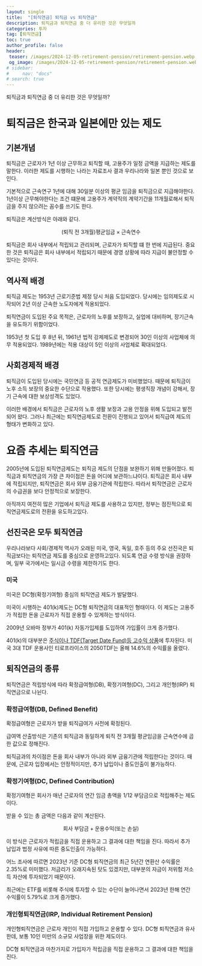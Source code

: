 ```yaml
---
layout: single
title:  "[퇴직연금] 퇴직금 vs 퇴직연금"
description: 퇴직금과 퇴직연금 중 더 유리한 것은 무엇일까
categories: 투자
tag: [퇴직연금]
toc: true
author_profile: false
header:
 teaser: /images/2024-12-05-retirement-pension/retirement-pension.webp
 og_image: /images/2024-12-05-retirement-pension/retirement-pension.webp
# sidebar:
#     nav: "docs"
# search: true
---
```


퇴직금과 퇴직연금 중 더 유리한 것은 무엇일까?

# 퇴직금은 한국과 일본에만 있는 제도

## 기본개념
퇴직금은 근로자가 1년 이상 근무하고 퇴직할 때, 고용주가 일정 금액을 지급하는 제도를 말한다. 이러한 제도를 시행하는 나라는 자료조사 결과 우리나라와 일본 뿐인 것으로 보인다.

기본적으로 근속연구 1년에 대해 30일분 이상의 평균 임금을 퇴직금으로 지급해야한다. 1년이상 근무해야한다는 조건 떄문에 고용주가 계약직의 계약기간을 11개월로해서 퇴직금을 주지 않으려는 꼼수를 쓰기도 한다.

퇴직금은 계산방식은 아래와 같다.

$$
\text{(퇴직 전 3개월)평균임금} \times \text{근속연수}
$$ 

퇴직금은 회사 내부에서 적립되고 관리되며, 근로자가 퇴직할 떄 한 번에 지급된다. 중요한 것은 퇴직금은 회사 내부에서 적립되기 때문에 경영 상황에 따라 지급이 불안정할 수 있다는 것이다. 

## 역사적 배경
퇴직금 제도는 1953년 근로기준법 제정 당시 처음 도입되었다. 당시에는 임의제도로 시작되어 2년 이상 근속한 노도자에게 적용되었다.

퇴직연금이 도입된 주요 목적은, 근로자의 노후를 보장하고, 실업에 대비하며, 장기근속을 유도하기 위함이었다. 

1953년 첫 도입 후 8년 뒤, 1961년 법적 강제제도로 변경되어 30인 이상의 사업체에 의무 적용되었다. 1989년에는 적용 대상이 5인 이상의 사업체로 확대되었다. 

## 사회경제적 배경
퇴직금이 도입된 당시에는 국민연금 등 공적 연금제도가 미비했었다. 때문에 퇴직금이 노후 소득 보장의 중요한 수단으로 작용했다. 또한 당시에는 평생직장 개념이 강해서, 장기 근속에 대한 보상성격도 있었다. 

이러한 배경에서 퇴직금은 근로자의 노후 생활 보장과 고용 안정을 위해 도입되고 발전되어 왔다. 그러나 최근에는 퇴직연금제도로 전환이 진행되고 있어서 퇴직급여 제도의 형태가 변화하고 있다.

# 요즘 추세는 퇴직연금
2005년에 도입된 퇴직연금제도는 퇴직금 제도의 단점을 보완하기 위해 만들어졌다. 퇴직금과 퇴직연금의 가장 큰 차이점은 돈을 어디에 보관하느냐이다. 퇴직금은 회사 내부에 적립되지만, 퇴직연금은 회사 외부 금융기관에 적립한다. 따라서 퇴직연금은 근로자의 수급권을 보다 안정적으로 보장한다. 

아직까지 여전히 많은 기업에서 퇴직금 제도를 사용하고 있지만, 정부는 점진적으로 퇴직연금제도로의 전환을 유도하고있다.

## 선진국은 모두 퇴직연금
우리나라보다 사회/경제적 역사가 오래된 미국, 영국, 독일, 호주 등의 주요 선진국은 퇴직금보다는 퇴직연금 제도를 중심으로 운영하고있다. 되도록 연금 수령 방식을 권장하며, 일부 국가에서는 일시금 수령을 제한하기도 한다. 

### 미국
미국은 DC형(확정기여형) 중심의 퇴직연금 제도가 발달했다. 

미국이 시행하는 401(k)제도는 DC형 퇴직연금의 대표적인 형태이다. 이 제도는 고용주가 적립한 돈을 근로자가 직접 운용할 수 있게하는 방식이다. 

2009년 오바마 정부가 401(k) 자동가입제를 도입하여 가입률이 크게 증가했다. 

401(k)의 대부분은 [주식이나 TDF(Target Date Fund)등 고수익 상품](https://www.hankyung.com/article/2024112411481)에 투자된다. 미국 3대 TDF 운용사인 티로프라이스의 2050TDF는 올해 14.6%의 수익률을 올렸다.

## 퇴직연금의 종류
퇴직연금은 적립방식에 따라 확정급여형(DB), 확정기여형(DC), 그리고 개인형(IRP) 퇴직연금으로 나뉜다.

### 확정급여형(DB, Defined Benefit)
확정급여형은 근로자가 받을 퇴직급여가 사전에 확정된다. 

급여액 산출방식은 기존의 퇴직금과 동일하게 퇴직 전 3개월 평균임금을 근속연수에 곱한 값으로 정해진다. 

퇴직금과의 차이점은 돈을 회사 내부가 아니라 외부 금융기관에 적립한다는 것이다. 때문에, 근로자 입장에서는 안정적이지만, 추가 납입이나 중도인출이 불가능하다. 

### 확정기여형(DC, Defined Contribution)
확정기여형은 회사가 매년 근로자의 연간 임금 총액을 1/12 부담금으로 적립해주는 제도이다.

받을 수 있는 총 금액은 다음과 같이 계산된다. 

$$
\text{회사 부담금} + \text{운용수익(또는 손실)}
$$ 

이 방식은 근로자가 적립금을 직접 운용하고 그 결과에 대한 책임을 진다. 따라서 추가 납입과 법정 사유에 따른 중도인출이 가능하다.

어느 조사에 따르면 2023년 기준 DC형 퇴직연금의 최근 5년간 연환산 수익률은 2.35%로 미미했다. 저금리가 오래지속된 탓도 있겠지만, 대부분의 자금이 저위험 저소득 자산에 투자되었기 때문이다. 

최근에는 ETF를 비롯해 주식에 투자할 수 있는 수단이 늘어나면서 2023년 한해 연간 수익률이 5.79%로 크게 증가했다.

### 개인형퇴직연금(IRP, Individual Retirement Pension)
개인형퇴직연금은 근로자 개인이 직접 가입하고 운용할 수 있다. DC형 퇴직연금과 유사한데, 보통 10인 미만의 소규모 사업장을 위한 제도이다.

DC형 퇴직연금과 마찬가지로 가입자가 적립금을 직접 운용하고 그 결과에 대한 책임을 진다. 
